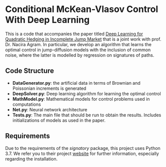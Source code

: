 # Conditional McKean-Vlasov Control With Deep Learning

This is a code that accompanies the paper titled [Deep Learning for Quadratic Hedging in Incomplete Jump Market](https://papers.ssrn.com/sol3/papers.cfm?abstract_id=4760864) that is a joint work with prof. Dr. Nacira Agram.
In particular, we develop an algorithm that learns the optimal control in jump-diffusion models with the inclusion of common noise, where the latter is modelled by regression on signatures of paths. 

## Code Structure

* **DataGenerator.py**: the artificial data in terms of Brownian and Poissonian increments is generated
* **DeepSolver.py**: Deep learning algorithm for learning the optimal control
* **MathModel.py**: Mathematical models for control problems used in computations
* **Net.py**: Neural network architecture
* **Tests.py**: The main file that should be run to obtain the results. Includes initializations of models as used in the paper.

## Requirements

Due to the requirements of the *signatory* package, this project uses Python 3.7. We refer you to their project [website](https://pypi.org/project/signatory/) for further information, especially regarding the installation.
